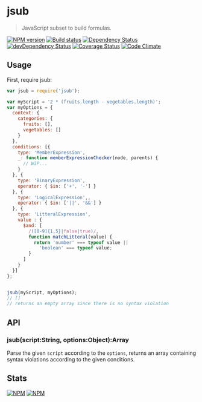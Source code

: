 # jsub
> JavaScript subset to build formulas.


[![NPM version](https://badge.fury.io/js/jsub.png)](https://npmjs.org/package/jsub) [![Build status](https://secure.travis-ci.org/SimpliField/jsub.png)](https://travis-ci.org/SimpliField/jsub) [![Dependency Status](https://david-dm.org/SimpliField/jsub.png)](https://david-dm.org/SimpliField/jsub) [![devDependency Status](https://david-dm.org/SimpliField/jsub/dev-status.png)](https://david-dm.org/SimpliField/jsub#info=devDependencies) [![Coverage Status](https://coveralls.io/repos/SimpliField/jsub/badge.png?branch=master)](https://coveralls.io/r/SimpliField/jsub?branch=master) [![Code Climate](https://codeclimate.com/github/SimpliField/jsub.png)](https://codeclimate.com/github/SimpliField/jsub)

## Usage

First, require jsub:

```js
var jsub = require('jsub');

var myScript = '2 * (fruits.length - vegetables.length)';
var myOptions = {
  context: {
    categories: {
      fruits: [],
      vegetables: []
    }
  },
  conditions: [{
    type: 'MemberExpression',
    _: function memberExpressionChecker(node, parents) {
      // WIP...
    }
  }, {
    type: 'BinaryExpression',
    operator: { $in: ['+', '-'] }
  }, {
    type: 'LogicalExpression',,
    operator: { $in: ['||', '&&'] }
  }, {
    type: 'LitteralExpression',
    value : {
      $and: [
        /([0-9]{1,5}|false|true)/,
        function matchLitteral(value) {
          return 'number' === typeof value ||
            'boolean' === typeof value;
        }
      ]
    }
  }]
};


jsub(myScript, myOptions);
// []
// returns an empty array since there is no syntax violation

```

## API

### jsub(script:String, options:Object):Array

Parse the given `script` according to the `options`, returns an array
 containing syntax violations according to the given conditions.

## Stats
[![NPM](https://nodei.co/npm/jsub.png?downloads=true&stars=true)](https://nodei.co/npm/jsub/)
[![NPM](https://nodei.co/npm-dl/jsub.png)](https://nodei.co/npm/jsub/)

